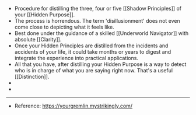 - Procedure for distilling the three, four or five [[Shadow Principles]] of your [[Hidden Purpose]].
- The process is horrendous. The term 'disillusionment' does not even come close to depicting what it feels like.
- Best done under the guidance of a skilled [[Underworld Navigator]] with absolute [[Clarity]].
- Once your Hidden Principles are distilled from the incidents and accidents of your life, it could take months or years to digest and integrate the experience into practical applications.
- All that you have, after distilling your Hidden Purpose is a way to detect who is in charge of what you are saying right now. That's a useful [[Distinction]].
-
-
- ---
- Reference: https://yourgremlin.mystrikingly.com/